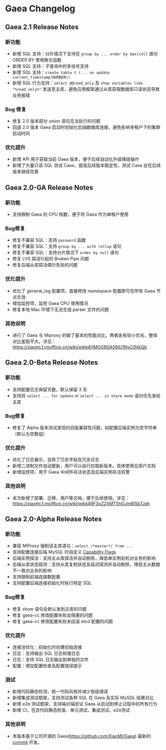 # Gaea Changelog

## Gaea 2.1 Release Notes

### 新功能
- 新增 SQL 支持：分片情况下支持在 `group by ... order by max(col)` 语句 ORDER BY 使用聚合函数
- 新增 SQL 支持：子查询中的多括号支持
- 新增 SQL 支持：`create table t (... on update current_timestamp(NUMBER))` 
- 新增 SQL 行为支持：`select @@read_only` 及 `show variables like "%read_only%"` 发送至主库，避免应用框架通过从库获取数据库只读状态导致业务报错

### Bug 修复
- 修复 2.0 版本部分 union 语句无法执行的问题
- 回退 2.0 版本 Gaea 启动时初始化后端数据库连接，避免影响多租户下的集群启动时间

### 优化提升
- 新增 API 用于获取当前 Gaea 版本，便于后续自动化升级降级操作
- 新增了大量只读 SQL 测试 Case，提高后续版本稳定性，测试 Case 会在后续版本继续完善

## Gaea 2.0-GA Release Notes

### 新功能

- 支持限制 Gaea 的 CPU 核数，便于将 Gaea 作为单租户使用

### Bug修复

- 修复不兼容 SQL：支持 `password` 函数
- 修复不兼容 SQL：支持 `group by ... with rollup` 语句
- 修复不兼容 SQL：支持分片情况下 `order by null` 语句
- 修复 LVS 探活引起的 Broken Pipe 问题
- 修复后端从库探活偶尔失败的问题

### 优化提升

- 优化了 general_log 配置项，直接修改 namespace 配置即可在所有 Gaea 节点生效
- 增加监控项，监控 Gaea CPU 使用情况
- 修复本地 Mac 环境下无法生成 parser 文件的问题

### 其他说明

- 进行了 Gaea 与 Miproxy 的做了基本的性能对比，两者各有较小优劣，整体对比差距不大。详见：https://xiaomi.f.mioffice.cn/wiki/wikk4HMGGB0A56lU1NyCj5likQb


## Gaea 2.0-Beta Release Notes

### 新功能

- 支持配置日志保留天数，默认保留 3 天
- 支持将 `select ... for update` or `select ... in share mode` 语句优先发给主库

### Bug修复

- 修复了 Alpha 版本测试发现的旧版兼容性问题，如配置后端实例为空字符串（默认为空数组）

### 优化提升

- 优化了日志展示，去除了冗余字段及冗余日志
- 新增二进制文件自动更新，用户可以自行拉取新版本。具体使用见用户文档
- 新增监控项，用于 Gaea 中间件存活状态及后端实例存活告警

### 其他说明

- 本次新增了部署、迁移、用户等文档，便于后续使用。详见：https://xiaomi.f.mioffice.cn/wiki/wikk4RF3oZ2XMT5hOJm8ISb7Jqh


## Gaea 2.0-Alpha Release Notes

### 新功能

- 兼容 MiProxy 强制读主库语句：`select /*master*/ from ...`
- 支持配置连接后端 MySQL 时自定义 [Capability Flags](https://dev.mysql.com/doc/dev/mysql-server/latest/group__group__cs__capabilities__flags.html) 
- 后端实例探活：支持主从库探活并自动剔除，降低单实例宕机对业务的影响
- 后端从库状态探测：支持从库复制状态及延迟探测并自动剔除，降低主从数据不一致对业务的影响
- 支持限制前端连接数配置
- 支持配置后端连接初始化时执行特定 SQL

### Bug修复

- 修复 show 语句会默认发到主库的问题
- 修复 gaea-cc 修改配置失败会阻塞的问题
- 修复 gaea-cc 修改配置失败未回滚 etcd 配置的问题

### 优化提升

- 连接池优化：初始化时创建初始连接
- 日志：支持输出 SQL 日志和慢日志
- 日志：支持 SQL 日志输出到单独的文件
- 配置：增加配置检查及配置错误提示

### 测试

- 新增代码静态检测，统一代码风格并减少低级错误
- 新增集成测试框架，支持测试各种 SQL 在 Gaea 及实际 MySQL 结果对比
- 新增 e2e 测试框架，支持端对端验证 Gaea 从启动到停止过程中的所有行为
- 新增 CI，包含代码静态检查、单元测试、集成测试、e2e测试

### 其他说明

- 本版本基于公司开源的 Gaea(https://github.com/XiaoMi/Gaea) 最新的 [commit](https://github.com/XiaoMi/Gaea/commit/9e16060c4afcabe8ca910313e2abde4113e9af79) 开发。

